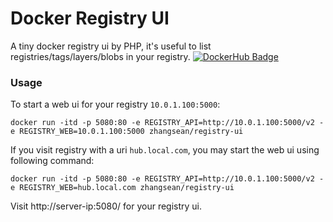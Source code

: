 # Docker Registry UI
A tiny docker registry ui by PHP, it's useful to list registries/tags/layers/blobs in your registry.
[![DockerHub Badge](http://dockeri.co/image/zhangsean/registry-ui)](https://hub.docker.com/r/zhangsean/registry-ui/)

### Usage
To start a web ui for your registry `10.0.1.100:5000`:
```
docker run -itd -p 5080:80 -e REGISTRY_API=http://10.0.1.100:5000/v2 -e REGISTRY_WEB=10.0.1.100:5000 zhangsean/registry-ui
```

If you visit registry with a uri `hub.local.com`, you may start the web ui using following command:
```
docker run -itd -p 5080:80 -e REGISTRY_API=http://10.0.1.100:5000/v2 -e REGISTRY_WEB=hub.local.com zhangsean/registry-ui
```
Visit http://server-ip:5080/ for your registry ui.
